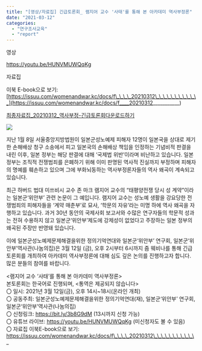 ```yaml
---
title: "[영상/자료집] 긴급토론회_ 램지어 교수 '사태'를 통해 본 아카데미 역사부정론"
date: "2021-03-12"
categories: 
  - "연구조사교육"
  - "report"
---
```


영상

https://youtu.be/HUNVMUWQqKg

자료집

이북 E-book으로 보기: [https://issuu.com/womenandwar.kc/docs/f\_\_\_\_20210312\_\_\_\_\_\_\_\_\_\_\_](https://issuu.com/womenandwar.kc/docs/f____20210312___________)

[최종자료집\_20210312\_역사부정-긴급토론회](https://womenandwar.net/kr/wp-content/uploads/2021/03/최종자료집_20210312_역사부정-긴급토론회.pdf)[다운로드하기](https://womenandwar.net/kr/wp-content/uploads/2021/03/최종자료집_20210312_역사부정-긴급토론회.pdf)

![](https://womenandwar.net/kr/wp-content/uploads/2021/03/웹자보-최종-724x1024.png)

지난 1월 8일 서울중앙지방법원이 일본군성노예제 피해자 12명이 일본국을 상대로 제기한 손해배상 청구 소송에서 피고 일본국의 손해배상 책임을 인정하는 기념비적 판결을 내린 이후, 일본 정부는 해당 판결에 대해 ‘국제법 위반’이라며 비난하고 있습니다. 일본 정부는 조직적 전쟁범죄를 은폐하기 위해 이미 판명된 역사적 진실까지 부정하며 피해자의 명예를 훼손하고 있으며 그에 부화뇌동하는 역사부정론자들의 역사 왜곡이 계속되고 있습니다.

​최근 하버드 법대 미쓰비시 교수 존 마크 램지어 교수의 “태평양전쟁 당시 성 계약”이라는 일본군‘위안부’ 관련 논문이 그 예입니다. 램지어 교수는 성노예 생활을 강요당한 전쟁범죄의 피해자들을 ‘계약 매춘부’로 묘사, ‘학문의 자유’라는 미명 하에 역사 왜곡을 자행하고 있습니다. 과거 30년 동안의 국제사회 보고서와 수많은 연구자들의 학문적 성과는 전혀 수용하지 않고 일본군‘위안부’제도에 강제성이 없었다고 주장하는 일본 정부의 왜곡된 주장만 반영돼 있습니다.

​이에 일본군성노예제문제해결을위한 정의기억연대와 일본군‘위안부’ 연구회, 일본군‘위안부’역사관(나눔의집)은 3월 12일 (금), 오후 2시부터 6시까지 줌 웨비나를 통해 긴급토론회를 개최하여 아카데미 역사부정론에 대해 심도 깊은 논의를 진행하고자 합니다. 많은 분들의 참여를 바랍니다.

<램지어 교수 ‘사태’를 통해 본 아카데미 역사부정론>  
본토론회는 한국어로 진행되며, <통역은 제공되지 않습니다>  
〇 일시: 2021년 3월 12일(금), 오후 14시~18시(온라인 개최)  
〇 공동주최: 일본군성노예제문제해결을위한 정의기억연대(재), 일본군‘위안부’ 연구회, 일본군‘위안부’역사관(나눔의집)  
〇 신청링크: https://bit.ly/3b8G9dM (13시까지 신청 가능)  
〇 유튜브 라이브: https://youtu.be/HUNVMUWQqKg (미신청자도 볼 수 있음)  
〇 자료집 이북E-book으로 보기: https://issuu.com/womenandwar.kc/docs/f\_\_\_\_20210312\_\_\_\_\_\_\_\_\_\_\_
